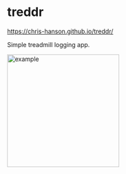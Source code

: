 # treddr
https://chris-hanson.github.io/treddr/

Simple treadmill logging app.

<img width="260" alt="example" src="https://user-images.githubusercontent.com/1754091/198813565-8506e308-a96e-44ce-82bd-bd9ee8b152bc.PNG">
